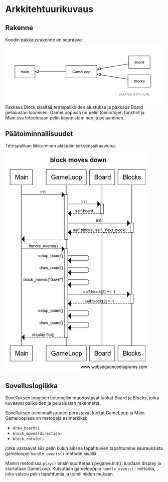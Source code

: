 # Arkkitehtuurikuvaus

## Rakenne

Koodin pakkausrakenne on seuraava:
![Pakkausrakenne](./kuvat/arkkitehtuuri-pakkaus.png)
Pakkaus Block sisältää tetrispalikoiden alustukse ja pakkaus Board pelialustan luomisen. GameLoop:ssa on pelin toimintojen funktiot ja Main:ssa toteutetaan pelin käynnistäminen ja pelaaminen.

## Päätoiminnallisuudet

Tetrispalikan liikkuminen alaspäin sekvenssikaaviona:

![Sekvenssikaavio](./kuvat/sekvenssi.png)

## Sovelluslogiikka

Sovelluksen loogisen tietomallin muodostavat luokat Board ja Blocks, jotka kuvaavat palikoiden ja pelualustan rakennetta.
 
Sovelluksen toiminnallisuuden perustavat luokat GameLoop ja Main.
Gameloopissa on metodeja esimerkiksi:
- `draw_board()`
- `block_moves(direction)`
- `block_rotate()`

jotka vastaavat siis pelin kulun aikana tapahtuvien tapahtumine seurauksista gameloopin `handle_events()` metodin sisällä

Mainin metodissa `play()` ensin suoritetaan pygame.init(), luodaan display ja startataan GameLoop. Kutsutaan gamelooppin `handle_events()` metodia, joka valvoo pelin tapahtumia ja toimii niiden mukaan.

